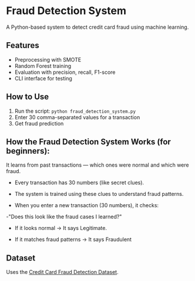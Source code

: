 # Fraud Detection System

A Python-based system to detect credit card fraud using machine learning.

## Features
- Preprocessing with SMOTE
- Random Forest training
- Evaluation with precision, recall, F1-score
- CLI interface for testing

## How to Use
1. Run the script: `python fraud_detection_system.py`
2. Enter 30 comma-separated values for a transaction
3. Get fraud prediction

## How the Fraud Detection System Works (for beginners):

   It learns from past transactions — which ones were normal and which were fraud.

- Every transaction has 30 numbers (like secret clues).

- The system is trained using these clues to understand fraud patterns.

- When you enter a new transaction (30 numbers), it checks:

-"Does this look like the fraud cases I learned?"

- If it looks normal → It says Legitimate.

- If it matches fraud patterns → It says Fraudulent

## Dataset
Uses the [Credit Card Fraud Detection Dataset](https://www.kaggle.com/datasets/mlg-ulb/creditcardfraud).
